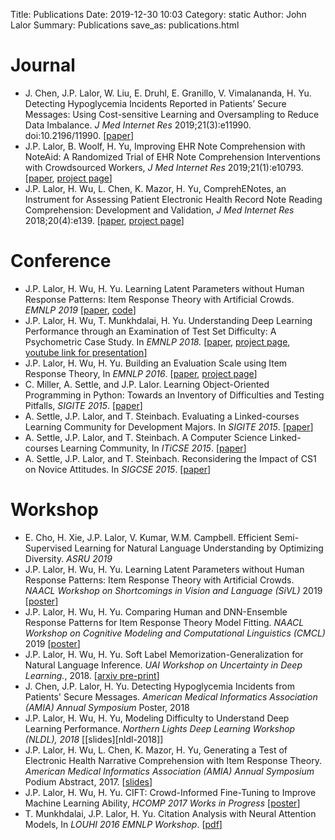 Title: Publications
Date: 2019-12-30 10:03
Category: static
Author: John Lalor
Summary: Publications
save_as: publications.html

# Journal 

- J. Chen, J.P. Lalor, W. Liu, E. Druhl, E. Granillo, V. Vimalananda, H. Yu. Detecting Hypoglycemia Incidents Reported in Patients’ Secure Messages: Using Cost-sensitive Learning and Oversampling to Reduce Data Imbalance. *J Med Internet Res* 2019;21(3):e11990. doi:10.2196/11990. [[paper][jmir hypo 2019]]
- J.P. Lalor, B. Woolf, H. Yu, Improving EHR Note Comprehension with NoteAid: A Randomized Trial of EHR Note Comprehension Interventions with Crowdsourced Workers, *J Med Internet Res* 2019;21(1):e10793. [[paper][jmir2019], [project page][comprehenotes-page]]
- J.P. Lalor, H. Wu, L. Chen, K. Mazor, H. Yu, ComprehENotes, an Instrument for Assessing Patient Electronic Health Record Note Reading Comprehension: Development and Validation, *J Med Internet Res* 2018;20(4):e139. [[paper][jmir2018], [project page][comprehenotes-page]]


# Conference 

- J.P. Lalor, H. Wu, H. Yu. Learning Latent Parameters without Human Response Patterns: Item Response Theory with Artificial Crowds. *EMNLP 2019* [[paper][emnlp2019], [code][emnlp2019-github]]
- J.P. Lalor, H. Wu, T. Munkhdalai, H. Yu. Understanding Deep Learning Performance through an Examination of Test Set Difficulty: A Psychometric Case Study. In *EMNLP 2018.* [[paper][emnlp2018], [project page][irt-page], [youtube link for presentation][emnlp2018-youtube]]
- J.P. Lalor, H. Wu, H. Yu. Building an Evaluation Scale using Item Response Theory, In *EMNLP 2016*. [[paper][emnlp2016], [project page][irt-page]]
- C. Miller, A. Settle, and J.P. Lalor. Learning Object-Oriented Programming in Python: Towards an Inventory of Difficulties and Testing Pitfalls, *SIGITE 2015*. [[paper][miller2015sigite]]
- A. Settle, J.P. Lalor, and T. Steinbach. Evaluating a Linked-courses Learning Community for Development Majors. In *SIGITE 2015*. [[paper][settle2015sigite]]
- A. Settle, J.P. Lalor, and T. Steinbach. A Computer Science Linked-courses Learning Community, In *ITiCSE 2015*. [[paper][iticse2015]]
- A. Settle, J.P. Lalor, and T. Steinbach. Reconsidering the Impact of CS1 on Novice Attitudes. In *SIGCSE 2015*. [[paper][sigcse2015]]


# Workshop 

- E. Cho, H. Xie, J.P. Lalor, V. Kumar, W.M. Campbell. Efficient Semi-Supervised Learning for Natural Language Understanding by Optimizing Diversity. *ASRU 2019*
- J.P. Lalor, H. Wu, H. Yu. Learning Latent Parameters without Human Response Patterns: Item Response Theory with Artificial Crowds. *NAACL Workshop on Shortcomings in Vision and Language (SiVL)* 2019 [[poster][sivl-poster]]
- J.P. Lalor, H. Wu, H. Yu. Comparing Human and DNN-Ensemble Response Patterns for Item Response Theory Model Fitting. *NAACL Workshop on Cognitive Modeling and Computational Linguistics (CMCL)* 2019 [[poster][cmcl-poster]] 
- J.P. Lalor, H. Wu, H. Yu. Soft Label Memorization-Generalization for Natural Language Inference. *UAI Workshop on Uncertainty in Deep Learning.*, 2018. [[arxiv pre-print][slmg-arxiv]]
- J. Chen, J.P. Lalor, H. Yu. Detecting Hypoglycemia Incidents from Patients' Secure Messages. *American Medical Informatics Association (AMIA) Annual Symposium* Poster, 2018
- J.P. Lalor, H. Wu, H. Yu, Modeling Difficulty to Understand Deep Learning Performance. *Northern Lights Deep Learning Workshop (NLDL), 2018* [[slides][nldl-2018]]
- J.P. Lalor, H. Wu, L. Chen, K. Mazor, H. Yu, Generating a Test of Electronic Health Narrative Comprehension with Item Response Theory. *American Medical Informatics Association (AMIA) Annual Symposium* Podium Abstract, 2017. [[slides][amia2017-slides]]
- J.P. Lalor, H. Wu, H. Yu. CIFT: Crowd-Informed Fine-Tuning to Improve Machine Learning Ability, *HCOMP 2017 Works in Progress* [[poster][hcomp2017]]
- T. Munkhdalai, J.P. Lalor, H. Yu. Citation Analysis with Neural Attention Models, In *LOUHI 2016 EMNLP Workshop*. [[pdf][louhi2016]]



[emnlp2019]:https://www.aclweb.org/anthology/D19-1434/ 
[emnlp2019-github]:https://github.com/jplalor/py-irt
[slmg-arxiv]:https://arxiv.org/abs/1702.08563
[sivl-poster]:http://jplalor.github.io/pdfs/sivl19_irt.pdf
[cmcl-poster]:http://jplalor.github.io/pdfs/cmcl19_irt.pdf
[jmir hypo 2019]:https://www.jmir.org/2019/3/e11990/
[jmir2019]:https://www.jmir.org/2019/1/e10793/ 
[jmir2018]:https://www.jmir.org/2018/4/e139/
[nldl2018]:http://jplalor.github.io/pdfs/lalor_nldl.pdf
[emnlp2018]:https://www.aclweb.org/anthology/D18-1500/ 
[emnlp2018-youtube]:https://www.youtube.com/watch?v=4FZYB-YvV7k
[hcomp2017]:http://jplalor.github.io/pdfs/cift_hcomp2017.pdf
[amia2017-slides]:http://jplalor.github.io/pdfs/amia_ehr_2017.pdf
[emnlp2016]:https://www.aclweb.org/anthology/D16-1062/
[louhi2016]:http://www.aclweb.org/anthology/W/W16/W16-6109.pdf
[miller2015sigite]:http://dl.acm.org/citation.cfm?id=2808017
[settle2015sigite]:http://dl.acm.org/citation.cfm?id=2808031
[iticse2015]:http://dl.acm.org/citation.cfm?id=2729094.2742621
[sigcse2015]:http://dl.acm.org/citation.cfm?id=2677235
[irt-page]:http://jplalor.github.io/irt
[comprehenotes-page]:http://jplalor.github.io/ehr.html
